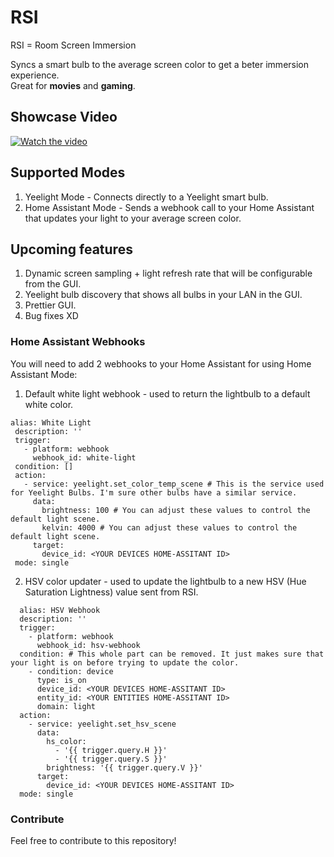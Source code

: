 
# RSI

RSI = Room Screen Immersion

Syncs a smart bulb to the average screen color to get a beter immersion experience.  
Great for **movies** and **gaming**.

## Showcase Video

[![Watch the video](https://img.youtube.com/vi/LmSRSs_x13M/maxresdefault.jpg)](https://youtu.be/LmSRSs_x13M)

## Supported Modes

1. Yeelight Mode - Connects directly to a Yeelight smart bulb.
2. Home Assistant Mode - Sends a webhook call to your Home Assistant that updates your light to your average screen color.

## Upcoming features

1. Dynamic screen sampling + light refresh rate that will be configurable from the GUI.
2. Yeelight bulb discovery that shows all bulbs in your LAN in the GUI.
3. Prettier GUI.
4. Bug fixes XD

### Home Assistant Webhooks

You will need to add 2 webhooks to your Home Assistant for using Home Assistant Mode:
1. Default white light webhook - used to return the lightbulb to a default white color.
 
 ```
 alias: White Light
  description: ''
  trigger:
    - platform: webhook
      webhook_id: white-light
  condition: []
  action:
    - service: yeelight.set_color_temp_scene # This is the service used for Yeelight Bulbs. I'm sure other bulbs have a similar service.
      data:
        brightness: 100 # You can adjust these values to control the default light scene.
        kelvin: 4000 # You can adjust these values to control the default light scene.
      target:
        device_id: <YOUR DEVICES HOME-ASSITANT ID>
  mode: single
```

2. HSV color updater - used to update the lightbulb to a new HSV (Hue Saturation Lightness) value sent from RSI.

```
  alias: HSV Webhook
  description: ''
  trigger:
    - platform: webhook
      webhook_id: hsv-webhook
  condition: # This whole part can be removed. It just makes sure that your light is on before trying to update the color.
    - condition: device
      type: is_on
      device_id: <YOUR DEVICES HOME-ASSITANT ID>
      entity_id: <YOUR ENTITIES HOME-ASSITANT ID>
      domain: light
  action:
    - service: yeelight.set_hsv_scene
      data:
        hs_color:
          - '{{ trigger.query.H }}'
          - '{{ trigger.query.S }}'
        brightness: '{{ trigger.query.V }}'
      target:
        device_id: <YOUR DEVICES HOME-ASSITANT ID>
  mode: single

```

### Contribute
Feel free to contribute to this repository!
